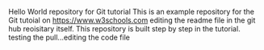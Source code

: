 Hello World repository for Git tutorial
This is an example repository for the Git tutoial on https://www.w3schools.com
editing the readme file in the git hub reoisitary itself.
This repository is built step by step in the tutorial.
testing the pull...editing the code file
